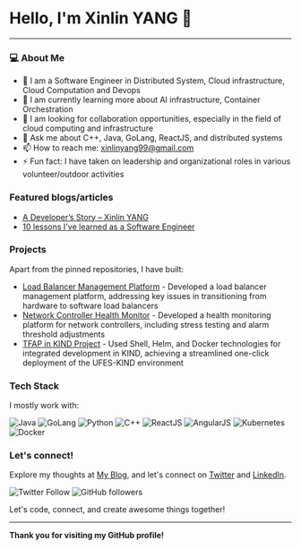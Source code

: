 # Hello, I'm Xinlin YANG 👋

---

### 💻 About Me

- 🔭 I am a Software Engineer in Distributed System, Cloud infrastructure, Cloud Computation and Devops
- 🌱 I am currently learning more about AI infrastructure, Container Orchestration
- 👯 I am looking for collaboration opportunities, especially in the field of cloud computing and infrastructure
- 💬 Ask me about C++, Java, GoLang, ReactJS, and distributed systems
- 📫 How to reach me: [xinlinyang99@gmail.com](mailto:xinlinyang99@gmail.com)
- ⚡ Fun fact: I have taken on leadership and organizational roles in various volunteer/outdoor activities

### Featured blogs/articles

- [A Developer’s Story – Xinlin YANG](https://your-blog-link.com)
- [10 lessons I've learned as a Software Engineer](https://your-blog-link.com)

### Projects

Apart from the pinned repositories, I have built:

- [Load Balancer Management Platform](https://github.com/xinlin2333/load-balancer-management) - Developed a load balancer management platform, addressing key issues in transitioning from hardware to software load balancers
- [Network Controller Health Monitor](https://github.com/xinlin2333/network-controller-health-monitor) - Developed a health monitoring platform for network controllers, including stress testing and alarm threshold adjustments
- [TFAP in KIND Project](https://github.com/xinlin2333/tfap-in-kind) - Used Shell, Helm, and Docker technologies for integrated development in KIND, achieving a streamlined one-click deployment of the UFES-KIND environment

### Tech Stack

I mostly work with:

![Java](https://img.shields.io/badge/-Java-007396?style=flat-square&logo=java)
![GoLang](https://img.shields.io/badge/-GoLang-00ADD8?style=flat-square&logo=go)
![Python](https://img.shields.io/badge/-Python-3776AB?style=flat-square&logo=python)
![C++](https://img.shields.io/badge/-C++-00599C?style=flat-square&logo=c)
![ReactJS](https://img.shields.io/badge/-ReactJS-61DAFB?style=flat-square&logo=react)
![AngularJS](https://img.shields.io/badge/-AngularJS-DD0031?style=flat-square&logo=angular)
![Kubernetes](https://img.shields.io/badge/-Kubernetes-326CE5?style=flat-square&logo=kubernetes)
![Docker](https://img.shields.io/badge/-Docker-2496ED?style=flat-square&logo=docker)

### Let's connect!

Explore my thoughts at [My Blog](https://your-blog-link.com), and let's connect on [Twitter](https://twitter.com/your_twitter_profile) and [LinkedIn](https://www.linkedin.com/in/xinlinyang).

![Twitter Follow](https://img.shields.io/twitter/follow/your_twitter_handle?style=social)
![GitHub followers](https://img.shields.io/github/followers/xinlin2333?label=Follow&style=social)

Let's code, connect, and create awesome things together!

---

**Thank you for visiting my GitHub profile!**
